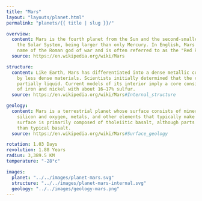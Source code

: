 ```yaml
---
title: "Mars"
layout: "layouts/planet.html"
permalink: "planets/{{ title | slug }}/"

overview:
  content: Mars is the fourth planet from the Sun and the second-smallest planet in
    the Solar System, being larger than only Mercury. In English, Mars carries the
    name of the Roman god of war and is often referred to as the "Red Planet".
  source: https://en.wikipedia.org/wiki/Mars

structure:
  content: Like Earth, Mars has differentiated into a dense metallic core overlaid
    by less dense materials. Scientists initially determined that the core is at least
    partially liquid. Current models of its interior imply a core consisting primarily
    of iron and nickel with about 16–17% sulfur.
  source: https://en.wikipedia.org/wiki/Mars#Internal_structure

geology:
  content: Mars is a terrestrial planet whose surface consists of minerals containing
    silicon and oxygen, metals, and other elements that typically make up rock. The
    surface is primarily composed of tholeiitic basalt, although parts are more silica-rich
    than typical basalt.
  source: https://en.wikipedia.org/wiki/Mars#Surface_geology

rotation: 1.03 Days
revolution: 1.88 Years
radius: 3,389.5 KM
temperature: "-28°c"

images:
  planet: "../../images/planet-mars.svg"
  structure: "../../images/planet-mars-internal.svg"
  geology: "../../images/geology-mars.png"
---
```

